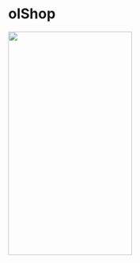 # olShop

<img src="https://github.com/kardihaekal/olShop/blob/master/asset/screenshot_1.png" height="450" width="250">


